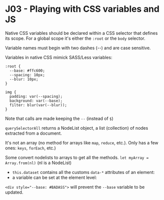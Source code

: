 # J03 - Playing with CSS variables and JS

Native CSS variables should be declared within a CSS selector that defines its scope. For a global scope it's either the `:root` or the `body` selector.

Variable names must begin with two dashes (--) and are case sensitive.

Variables in native CSS mimick SASS/Less variables:

```
:root {
  --base: #ffc600;
  --spacing: 10px;
  --blur: 10px;
}

img {
  padding: var(--spacing);
  background: var(--base);
  filter: blur(var(--blur));
}
```

Note that calls are made keeping the `--` (instead of `$`)


`querySelectorAll` returns a NodeList object, a list (collection) of nodes extracted from a document.

It's not an array (no method for arrays like `map`, `reduce`, etc.). Only has a few ones: `keys`, `forEach`, etc.)

Some convert nodelists to arrays to get all the methods.
`let myArray = Array.from(nl)`
(nl is a NodeList)

- `this.dataset` contains all the customs `data-*` attributes of an element:
- a variable can be set at the element level:

`<div style="--base: #BADASS">` will prevent the `--base` variable to be updated.